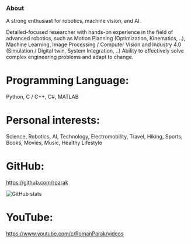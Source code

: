 ### About

A strong enthusiast for robotics, machine vision, and AI.

Detailed-focused researcher with hands-on experience in the field of advanced robotics, such as Motion Planning (Optimization, Kinematics, ..), Machine Learning, Image Processing / Computer Vision and Industry 4.0 (Simulation / Digital twin, System Integration, ..) Ability to effectively solve complex engineering problems and adapt to change.

# Programming Language:

Python, C / C++, C#, MATLAB

# Personal interests:

Science, Robotics, AI, Technology, Electromobility, Travel, Hiking, Sports, Books, Movies, Music, Healthy Lifestyle

# GitHub:

https://github.com/rparak

![GitHub stats](https://github-readme-stats.vercel.app/api?username=rparak&include_all_commits=true)

# YouTube:

https://www.youtube.com/c/RomanParak/videos

